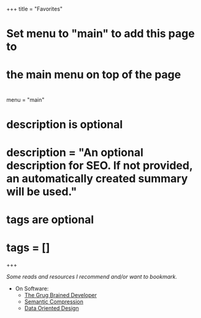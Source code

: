 +++
title = "Favorites"

#
# Set menu to "main" to add this page to
# the main menu on top of the page
#
menu = "main"

#
# description is optional
#
# description = "An optional description for SEO. If not provided, an automatically created summary will be used."

#
# tags are optional
#
# tags = []
+++

_Some reads and resources I recommend and/or want to bookmark._

- On Software:
    - [The Grug Brained Developer](https://grugbrain.dev/)
    - [Semantic Compression](https://caseymuratori.com/blog_0015)
    - [Data Oriented Design](https://github.com/dbartolini/data-oriented-design)